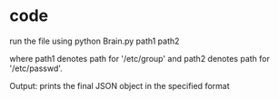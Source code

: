 # code

run the file using python Brain.py path1 path2

where path1  denotes path for '/etc/group' and path2 denotes path for '/etc/passwd'.

Output:
prints the final JSON object in the specified format
